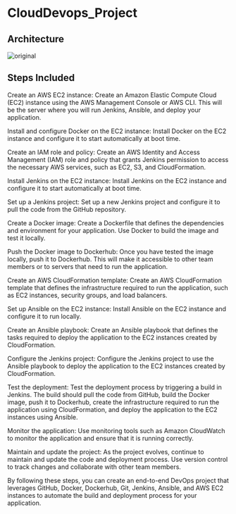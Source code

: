 # CloudDevops_Project


## Architecture
![original](https://user-images.githubusercontent.com/100104826/235511360-45816fa0-15ef-4d89-ad66-1778a5cbe546.jpg)

## Steps Included
Create an AWS EC2 instance: Create an Amazon Elastic Compute Cloud (EC2) instance using the AWS Management Console or AWS CLI. This will be the server where you will run Jenkins, Ansible, and deploy your application.

Install and configure Docker on the EC2 instance: Install Docker on the EC2 instance and configure it to start automatically at boot time.

Create an IAM role and policy: Create an AWS Identity and Access Management (IAM) role and policy that grants Jenkins permission to access the necessary AWS services, such as EC2, S3, and CloudFormation.

Install Jenkins on the EC2 instance: Install Jenkins on the EC2 instance and configure it to start automatically at boot time.

Set up a Jenkins project: Set up a new Jenkins project and configure it to pull the code from the GitHub repository.

Create a Docker image: Create a Dockerfile that defines the dependencies and environment for your application. Use Docker to build the image and test it locally.

Push the Docker image to Dockerhub: Once you have tested the image locally, push it to Dockerhub. This will make it accessible to other team members or to servers that need to run the application.

Create an AWS CloudFormation template: Create an AWS CloudFormation template that defines the infrastructure required to run the application, such as EC2 instances, security groups, and load balancers.

Set up Ansible on the EC2 instance: Install Ansible on the EC2 instance and configure it to run locally.

Create an Ansible playbook: Create an Ansible playbook that defines the tasks required to deploy the application to the EC2 instances created by CloudFormation.

Configure the Jenkins project: Configure the Jenkins project to use the Ansible playbook to deploy the application to the EC2 instances created by CloudFormation.

Test the deployment: Test the deployment process by triggering a build in Jenkins. The build should pull the code from GitHub, build the Docker image, push it to Dockerhub, create the infrastructure required to run the application using CloudFormation, and deploy the application to the EC2 instances using Ansible.

Monitor the application: Use monitoring tools such as Amazon CloudWatch to monitor the application and ensure that it is running correctly.

Maintain and update the project: As the project evolves, continue to maintain and update the code and deployment process. Use version control to track changes and collaborate with other team members.

By following these steps, you can create an end-to-end DevOps project that leverages GitHub, Docker, Dockerhub, Git, Jenkins, Ansible, and AWS EC2 instances to automate the build and deployment process for your application.
